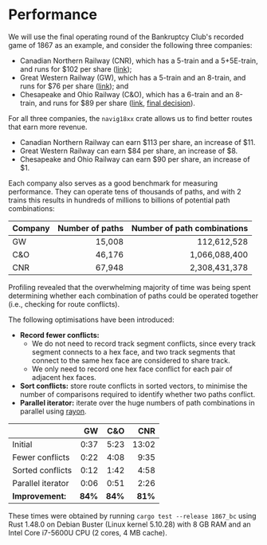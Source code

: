 # Performance

We will use the final operating round of the Bankruptcy Club's recorded game of 1867 as an example, and consider the following three companies:

- Canadian Northern Railway (CNR), which has a 5-train and a 5+5E-train, and runs for $102 per share ([link](https://youtu.be/vE0UNDA4qQQ?t=13365));
- Great Western Railway (GW), which has a 5-train and an 8-train, and runs for $76 per share ([link](https://youtu.be/vE0UNDA4qQQ?t=13580)); and
- Chesapeake and Ohio Railway (C&O), which has a 6-train and an 8-train, and runs for $89 per share ([link](https://youtu.be/vE0UNDA4qQQ?t=14010), [final decision](https://youtu.be/vE0UNDA4qQQ?t=14470)).

For all three companies, the ``navig18xx`` crate allows us to find better routes that earn more revenue.

- Canadian Northern Railway can earn $113 per share, an increase of $11.
- Great Western Railway can earn $84 per share, an increase of $8.
- Chesapeake and Ohio Railway can earn $90 per share, an increase of $1.

Each company also serves as a good benchmark for measuring performance.
They can operate tens of thousands of paths, and with 2 trains this results in hundreds of millions to billions of potential path combinations:

| Company | Number of paths | Number of path combinations |
|---------|----------------:|----------------------------:|
| GW      |          15,008 |                 112,612,528 |
| C&O     |          46,176 |               1,066,088,400 |
| CNR     |          67,948 |               2,308,431,378 |

Profiling revealed that the overwhelming majority of time was being spent determining whether each combination of paths could be operated together (i.e., checking for route conflicts).

The following optimisations have been introduced:

- **Record fewer conflicts:**
  - We do not need to record track segment conflicts, since every track segment connects to a hex face, and two track segments that connect to the same hex face are considered to share track.
  - We only need to record one hex face conflict for each pair of adjacent hex faces.
- **Sort conflicts:** store route conflicts in sorted vectors, to minimise the number of comparisons required to identify whether two paths conflict.
- **Parallel iterator:** iterate over the huge numbers of path combinations in parallel using [rayon](https://github.com/rayon-rs/rayon).

|                   |      GW |     C&O |     CNR |
|-------------------|--------:|--------:|--------:|
| Initial           |    0:37 |    5:23 |   13:02 |
| Fewer conflicts   |    0:22 |    4:08 |    9:35 |
| Sorted conflicts  |    0:12 |    1:42 |    4:58 |
| Parallel iterator |    0:06 |    0:51 |    2:26 |
| **Improvement:**  | **84%** | **84%** | **81%** |

These times were obtained by running `cargo test --release 1867_bc` using Rust 1.48.0 on Debian Buster (Linux kernel 5.10.28) with 8 GB RAM and an Intel Core i7-5600U CPU (2 cores, 4 MB cache).
